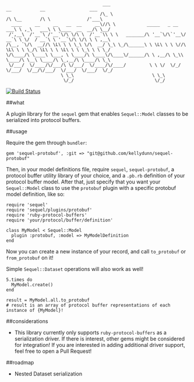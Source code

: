 ```
                                     ___                                 __           __                 ___  
                                    /\_ \                               /\ \__       /\ \              /'___\ 
  ____     __     __   __  __     __\//\ \            _____   _ __   ___\ \ ,_\   ___\ \ \____  __  __/\ \__/ 
 /',__\  /'__`\ /'__`\/\ \/\ \  /'__`\\ \ \   _______/\ '__`\/\`'__\/ __`\ \ \/  / __`\ \ '__`\/\ \/\ \ \ ,__\
/\__, `\/\  __//\ \L\ \ \ \_\ \/\  __/ \_\ \_/\______\ \ \L\ \ \ \//\ \L\ \ \ \_/\ \L\ \ \ \L\ \ \ \_\ \ \ \_/
\/\____/\ \____\ \___, \ \____/\ \____\/\____\/______/\ \ ,__/\ \_\\ \____/\ \__\ \____/\ \_,__/\ \____/\ \_\ 
 \/___/  \/____/\/___/\ \/___/  \/____/\/____/         \ \ \/  \/_/ \/___/  \/__/\/___/  \/___/  \/___/  \/_/ 
                     \ \_\                              \ \_\                                                 
                      \/_/                               \/_/                                                 

```
[![Build Status](https://drone.io/github.com/kellydunn/sequel-protobuf/status.png)](https://drone.io/github.com/kellydunn/sequel-protobuf/latest)

##what 

A plugin library for the `sequel` gem that enables `Sequel::Model` classes to be serialized into protocol buffers.

##usage

Require the gem through `bundler`:

```
gem 'sequel-protobuf', :git => "git@github.com/kellydunn/sequel-protobuf"
```

Then, in your model definitions file, require `sequel`, `sequel-protobuf`, a protocol buffer utility library of your choice, and a `.pb.rb` definition of your protocol buffer model.  After that, just specify that you want your `Sequel::Model` class to use the `protobuf` plugin with a specific protobuf model definition, like so:

```
require 'sequel'
require 'sequel/plugins/protobuf'
require 'ruby-protocol-buffers'
require 'your/protocol/buffer/definition'

class MyModel < Sequel::Model
  plugin :protobuf, :model => MyModelDefinition
end
```

Now you can create a new instance of your record, and call `to_protobuf` or `from_protobuf` on it!

Simple `Sequel::Dataset` operations will also work as well!

```
5.times do 
  MyModel.create()
end

result = MyModel.all.to_protobuf
# result is an array of protocol buffer representations of each instance of {MyModel}!
```

##considerations

  - This library currently only supports `ruby-protocol-buffers` as a serialization driver.  If there is interest, other gems might be considered for integration!  If you are interested in adding additional driver support, feel free to open a Pull Request!

##roadmap

  - Nested Dataset serialization